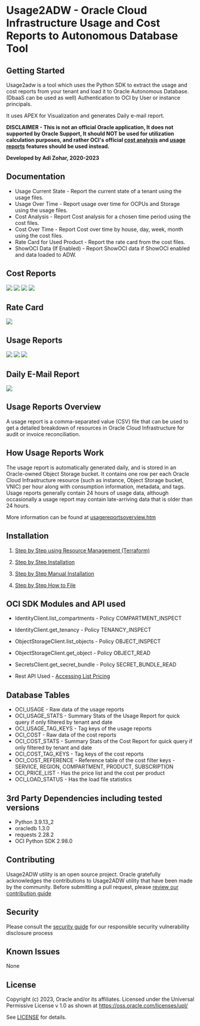 # Usage2ADW - Oracle Cloud Infrastructure Usage and Cost Reports to Autonomous Database Tool

## Getting Started

Usage2adw is a tool which uses the Python SDK to extract the usage and cost reports from your tenant and load it to Oracle Autonomous Database. (DbaaS can be used as well)
Authentication to OCI by User or instance principals.

It uses APEX for Visualization and generates Daily e-mail report.

**DISCLAIMER - This is not an official Oracle application,  It does not supported by Oracle Support, It should NOT be used for utilization calculation purposes, and rather OCI's official
[cost analysis](https://docs.oracle.com/en-us/iaas/Content/Billing/Concepts/costanalysisoverview.htm) 
and [usage reports](https://docs.oracle.com/en-us/iaas/Content/Billing/Concepts/usagereportsoverview.htm) features should be used instead.**

**Developed by Adi Zohar, 2020-2023**

## Documentation

- Usage Current State - Report the current state of a tenant using the usage files.
- Usage Over Time - Report usage over time for OCPUs and Storage using the usage files.
- Cost Analysis - Report Cost analysis for a chosen time period using the cost files.
- Cost Over Time - Report Cost over time by house, day, week, month using the cost files.
- Rate Card for Used Product - Report the rate card from the cost files.
- ShowOCI Data (If Enabled) - Report ShowOCI data if ShowOCI enabled and data loaded to ADW.

## Cost Reports

![](img/screen_4.png)
![](img/screen_5.png)
![](img/screen_6.png)
![](img/screen_7.png)

## Rate Card

![](img/screen_8.png)

## Usage Reports

![](img/screen_1.png)
![](img/screen_2.png)
![](img/screen_3.png)

## Daily E-Mail Report

![](img/report_05.png)

## Usage Reports Overview

A usage report is a comma-separated value (CSV) file that can be used to get a detailed breakdown of resources in Oracle Cloud Infrastructure for audit or invoice reconciliation.

## How Usage Reports Work

The usage report is automatically generated daily, and is stored in an Oracle-owned Object Storage bucket. It contains one row per each Oracle Cloud Infrastructure resource (such as instance, Object Storage bucket, VNIC) per hour along with consumption information, metadata, and tags. Usage reports generally contain 24 hours of usage data, although occasionally a usage report may contain late-arriving data that is older than 24 hours.

More information can be found at [usagereportsoverview.htm](https://docs.cloud.oracle.com/en-us/iaas/Content/Billing/Concepts/usagereportsoverview.htm)

## Installation

1. [Step by Step using Resource Management (Terraform)](step_by_step_terraform.md)

2. [Step by Step Installation](step_by_step_installation.md)

3. [Step by Step Manual Installation](step_by_step_manual_installation.md)

4. [Step by Step How to File](step_by_step_howto.md)

## OCI SDK Modules and API used

- IdentityClient.list_compartments - Policy COMPARTMENT_INSPECT
- IdentityClient.get_tenancy       - Policy TENANCY_INSPECT
- ObjectStorageClient.list_objects - Policy OBJECT_INSPECT
- ObjectStorageClient.get_object   - Policy OBJECT_READ
- SecretsClient.get_secret_bundle  - Policy SECRET_BUNDLE_READ

- Rest API Used - [Accessing List Pricing](https://docs.oracle.com/en-us/iaas/Content/GSG/Tasks/signingup_topic-Estimating_Costs.htm#accessing_list_pricing)

## Database Tables

- OCI_USAGE - Raw data of the usage reports
- OCI_USAGE_STATS - Summary Stats of the Usage Report for quick query if only filtered by tenant and date
- OCI_USAGE_TAG_KEYS - Tag keys of the usage reports
- OCI_COST - Raw data of the cost reports
- OCI_COST_STATS - Summary Stats of the Cost Report for quick query if only filtered by tenant and date
- OCI_COST_TAG_KEYS - Tag keys of the cost reports
- OCI_COST_REFERENCE - Reference table of the cost filter keys - SERVICE, REGION, COMPARTMENT, PRODUCT, SUBSCRIPTION
- OCI_PRICE_LIST - Has the price list and the cost per product
- OCI_LOAD_STATUS - Has the load file statistics

## 3rd Party Dependencies including tested versions

- Python 3.9.13_2
- oracledb 1.3.0
- requests 2.28.2
- OCI Python SDK 2.98.0

## Contributing

Usage2ADW utility is an open source project.
Oracle gratefully acknowledges the contributions to Usage2ADW utility that have been made by the community.
Before submitting a pull request, please [review our contribution guide](./CONTRIBUTING.md)

## Security

Please consult the [security guide](./SECURITY.md) for our responsible security vulnerability disclosure process

## Known Issues

None

## License

Copyright (c) 2023, Oracle and/or its affiliates. 
Licensed under the Universal Permissive License v 1.0 as shown at  https://oss.oracle.com/licenses/upl/ 

See [LICENSE](./LICENSE.txt) for details.
